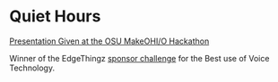 # Quiet Hours

[Presentation Given at the OSU MakeOHI/O Hackathon](https://docs.google.com/presentation/d/1l0eLokV3yEJxJFfEnFveSmQpbZ0WXo9EGfNGZ1YG8TI/edit?usp=sharing)

Winner of the EdgeThingz [sponsor challenge](https://hack.osu.edu/make/2019/#prizes-page) for the Best use of Voice Technology.
